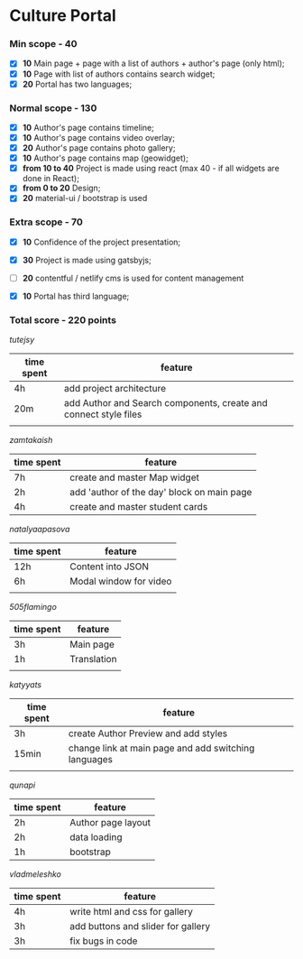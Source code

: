 
# Culture Portal

### Min scope - **40**
- [x] **10** Main page + page with a list of authors + author's page (only html);
- [x] **10** Page with list of authors contains search widget;
- [x] **20** Portal has two languages;

### Normal scope - **130**
- [x] **10** Author's page contains timeline;
- [x] **10** Author's page contains video overlay;
- [x] **20** Author's page contains photo gallery;
- [x] **10** Author's page contains map (geowidget);
- [x] **from 10 to 40** Project is made using react (max 40 - if all widgets are done in React);
- [x] **from 0 to 20** Design;
- [x] **20** material-ui / bootstrap is used 

### Extra scope - **70**
- [x] **10** Confidence of the project presentation;
- [x] **30** Project is made using gatsbyjs;
- [ ] **20** contentful / netlify cms is used for content management
- [x] **10** Portal has third language;


### Total score - 220 points

*tutejsy*

| time spent | feature |
|-------------|-------------|
| 4h | add project architecture |
| 20m | add Author and Search components, create and connect style files |
|  |  |


*zamtakaish*

| time spent | feature |
|-------------|-------------|
| 7h | create and master Map widget |
| 2h | add 'author of the day' block on main page |
| 4h | create and master student cards |

*natalyaapasova*

| time spent | feature                |
|------------|------------------------|
| 12h        | Content into JSON      |
| 6h         | Modal window for video |
|            |                        |

*505flamingo*

| time spent | feature |
|-------------|-------------|
| 3h | Main page |
| 1h | Translation |
|  |  |

*katyyats*

| time spent | feature |
|-------------|-------------|
| 3h | create Author Preview and add styles |
| 15min | change link at main page and add switching languages |
|  |  |

*qunapi*

| time spent | feature            |
|------------|--------------------|
| 2h         | Author page layout | 
| 2h         | data loading       |
| 1h         | bootstrap          |

*vladmeleshko*

| time spent | feature |
|-------------|-------------|
|4h|write html and css for gallery|
|3h|add buttons and slider for gallery|
|3h|fix bugs in code|

